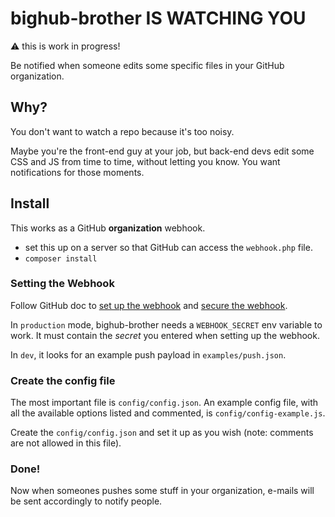 # bighub-brother IS WATCHING YOU

:warning: this is work in progress!

Be notified when someone edits some specific files in your GitHub organization.

## Why?

You don't want to watch a repo because it's too noisy.

Maybe you're the front-end guy at your job, but back-end devs edit some CSS and JS from time to time, without letting you know. You want notifications for those moments.

## Install

This works as a GitHub **organization** webhook.

* set this up on a server so that GitHub can access the `webhook.php` file.
* `composer install`

### Setting the Webhook

Follow GitHub doc to [set up the webhook](https://developer.github.com/webhooks/creating/#setting-up-a-webhook) and [secure the webhook](https://developer.github.com/webhooks/securing/).

In `production` mode, bighub-brother needs a `WEBHOOK_SECRET` env variable to work. It must contain the *secret* you entered when setting up the webhook.

In `dev`, it looks for an example push payload in `examples/push.json`.

### Create the config file

The most important file is `config/config.json`. An example config file, with all the available options listed and commented, is `config/config-example.js`.

Create the `config/config.json` and set it up as you wish (note: comments are not allowed in this file).

### Done!

Now when someones pushes some stuff in your organization, e-mails will be sent accordingly to notify people.
